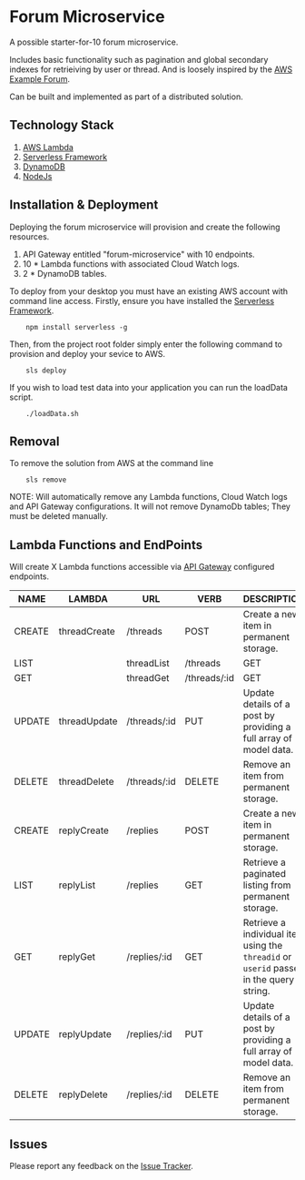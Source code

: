 # Forum Microservice

A possible starter-for-10 forum microservice.

Includes basic functionality such as pagination and global secondary indexes for retrieiving by user or thread. And is loosely inspired by the [AWS Example Forum](http://docs.aws.amazon.com/amazondynamodb/latest/developerguide/SampleData.CreateTables.html).

Can be built and implemented as part of a distributed solution.

## Technology Stack
1. [AWS Lambda](https://aws.amazon.com/lambda/)
2. [Serverless Framework](http://serverless.com)
3. [DynamoDB](https://aws.amazon.com/dynamodb)
4. [NodeJs](https://nodejs.org/)

## Installation & Deployment 
Deploying the forum microservice will provision and create the following resources.

1. API Gateway entitled "forum-microservice" with 10 endpoints.
2. 10 * Lambda functions with associated Cloud Watch logs.
3. 2 * DynamoDB tables.

To deploy from your desktop you must have an existing AWS account with command line access. Firstly, ensure you have installed the [Serverless Framework](http://serverless.com).

```
    npm install serverless -g
```

Then, from the project root folder simply enter the following command to provision and deploy your sevice to AWS.

```
    sls deploy
```

If you wish to load test data into your application you can run the loadData script.

```
	./loadData.sh
```

## Removal
To remove the solution from AWS at the command line

```
	sls remove
```

NOTE: Will automatically remove any Lambda functions, Cloud Watch logs and API Gateway configurations. It will
not remove DynamoDb tables; They must be deleted manually.

## Lambda Functions and EndPoints
Will create X Lambda functions accessible via [API Gateway](https://aws.amazon.com/api-gateway/) configured endpoints.

NAME | LAMBDA | URL | VERB | DESCRIPTION
---- | ------ | --- | ---- | -----------
CREATE | threadCreate | /threads | POST | Create a new item in permanent storage.
LIST | | threadList | /threads | GET | Retrieve a paginated listing from permanent storage.
GET | | threadGet | /threads/:id | GET | Retrieve a individual item using the ```threadid``` or ```userid``` passed in the query string.
UPDATE | threadUpdate| /threads/:id | PUT | Update details of a post by providing a full array of model data.
DELETE | threadDelete | /threads/:id | DELETE | Remove an item from permanent storage.
CREATE | replyCreate | /replies | POST | Create a new item in permanent storage.
LIST | replyList | /replies | GET | Retrieve a paginated listing from permanent storage.
GET | replyGet | /replies/:id | GET | Retrieve a individual item using the ```threadid``` or ```userid``` passed in the query string.
UPDATE | replyUpdate | /replies/:id | PUT | Update details of a post by providing a full array of model data.
DELETE | replyDelete | /replies/:id | DELETE | Remove an item from permanent storage.


## Issues
Please report any feedback on the [Issue Tracker](https://github.com/jacksoncharles/forum-microservice/issues).